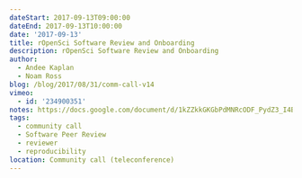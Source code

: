 ```yaml
---
dateStart: 2017-09-13T09:00:00
dateEnd: 2017-09-13T10:00:00
date: '2017-09-13'
title: rOpenSci Software Review and Onboarding
description: rOpenSci Software Review and Onboarding
author:
  - Andee Kaplan
  - Noam Ross
blog: /blog/2017/08/31/comm-call-v14
vimeo:
  - id: '234900351'
notes: https://docs.google.com/document/d/1kZZkkGKGbPdMNRcODF_PydZ3_I4B8y5fmUaeOAPV1K8/edit
tags:
  - community call
  - Software Peer Review
  - reviewer
  - reproducibility
location: Community call (teleconference)
---
```

